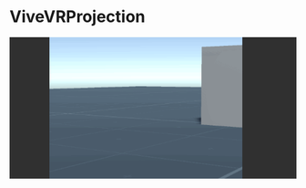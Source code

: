 # ViveVRProjection

![result](https://github.com/fmacro/RealtimeProjectionMappingByViveTracker/blob/master/c.gif)
